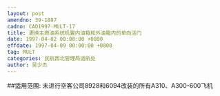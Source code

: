 ```yaml
---
layout: post
amendno: 39-1897
cadno: CAD1997-MULT-17
title: 更换主燃油系统机翼内油箱和外油箱内的单向活门
date: 1997-04-02 00:00:00 +0800
effdate: 1997-04-09 00:00:00 +0800
tag: MULT
categories: 民航西北管理局适航处
author: 吴少杰
---
```


##适用范围:
未进行空客公司8928和6094改装的所有A310、A300-600飞机

